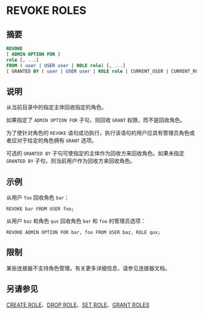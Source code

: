 
# REVOKE ROLES

## 摘要

``` sql
REVOKE
[ ADMIN OPTION FOR ]
role [, ...]
FROM ( user | USER user | ROLE role) [, ...]
[ GRANTED BY ( user | USER user | ROLE role | CURRENT_USER | CURRENT_ROLE ) ]
```

## 说明

从当前目录中的指定主体回收指定的角色。

如果指定了 `ADMIN OPTION FOR` 子句，则回收 `GRANT` 权限，而不是回收角色。

为了使针对角色的 `REVOKE` 语句成功执行，执行该语句的用户应具有管理员角色或者应对于给定的角色拥有 `GRANT` 选项。

可选的 `GRANTED BY` 子句可使指定的主体作为回收方来回收角色。如果未指定 `GRANTED BY` 子句，则当前用户作为回收方来回收角色。

## 示例

从用户 `foo` 回收角色 `bar`：

    REVOKE bar FROM USER foo;

从用户 `baz` 和角色 `qux` 回收角色 `bar` 和 `foo` 的管理员选项：

    REVOKE ADMIN OPTION FOR bar, foo FROM USER baz, ROLE qux;

## 限制

某些连接器不支持角色管理。有关更多详细信息，请参见连接器文档。

## 另请参见

[CREATE ROLE](./create-role.md)、[DROP ROLE](./drop-role.md)、[SET ROLE](./set-role.md)、[GRANT ROLES](./grant-roles.md)